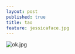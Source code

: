 ```yaml
---
layout: post
published: true
title: tao
feature: jessicaface.jpg
---
```

![ok.jpg]({{site.baseurl}}/assets/images/posts/ok.jpg)

